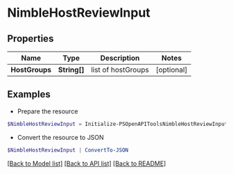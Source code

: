 # NimbleHostReviewInput
## Properties

Name | Type | Description | Notes
------------ | ------------- | ------------- | -------------
**HostGroups** | **String[]** | list of hostGroups | [optional] 

## Examples

- Prepare the resource
```powershell
$NimbleHostReviewInput = Initialize-PSOpenAPIToolsNimbleHostReviewInput  -HostGroups null
```

- Convert the resource to JSON
```powershell
$NimbleHostReviewInput | ConvertTo-JSON
```

[[Back to Model list]](../README.md#documentation-for-models) [[Back to API list]](../README.md#documentation-for-api-endpoints) [[Back to README]](../README.md)


